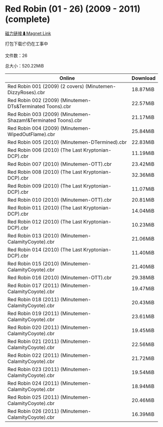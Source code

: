 # Red Robin (01 - 26) (2009 - 2011) (complete)

[磁力链接⬇Magnet Link](magnet:?xt=urn:btih:85d41de6cc84af783fbe204039e1d22e65a07d76&dn=Red%20Robin%20%2801%20-%2026%29%20%282009%20-%202011%29%20%28complete%29)

打包下载📦仍在工事中

文件数：26

总大小：520.22MiB

Online | Download
--- | ---
Red Robin 001 (2009) (2 covers) (Minutemen-DizzyRoses).cbr | 18.87MiB
Red Robin 002 (2009) (Minutemen-DTs&Terminated Toons).cbr | 22.57MiB
Red Robin 003 (2009) (Minutemen-Shazam!&Terminated Toons).cbr | 21.17MiB
Red Robin 004 (2009) (Minutemen-WipedOutFlame).cbr | 25.84MiB
Red Robin 005 (2010) (Minutemen-DTermined).cbr | 22.83MiB
Red Robin 006 (2010) (The Last Kryptonian-DCP).cbr | 11.19MiB
Red Robin 007 (2010) (Minutemen-OTT).cbr | 23.42MiB
Red Robin 008 (2010) (The Last Kryptonian-DCP).cbr | 32.36MiB
Red Robin 009 (2010) (The Last Kryptonian-DCP).cbr | 11.07MiB
Red Robin 010 (2010) (Minutemen-OTT).cbr | 20.81MiB
Red Robin 011 (2010) (The Last Kryptonian-DCP).cbr | 14.04MiB
Red Robin 012 (2010) (The Last Kryptonian-DCP).cbr | 10.23MiB
Red Robin 013 (2010) (Minutemen-CalamityCoyote).cbr | 21.06MiB
Red Robin 014 (2010) (The Last Kryptonian-DCP).cbr | 11.40MiB
Red Robin 015 (2010) (Minutemen-CalamityCoyote).cbr | 21.40MiB
Red Robin 016 (2010) (Minutemen-OTT).cbr | 29.38MiB
Red Robin 017 (2011) (Minutemen-CalamityCoyote).cbr | 19.47MiB
Red Robin 018 (2011) (Minutemen-CalamityCoyote).cbr | 20.43MiB
Red Robin 019 (2011) (Minutemen-CalamityCoyote).cbr | 23.61MiB
Red Robin 020 (2011) (Minutemen-CalamityCoyote).cbr | 19.45MiB
Red Robin 021 (2011) (Minutemen-CalamityCoyote).cbr | 22.56MiB
Red Robin 022 (2011) (Minutemen-CalamityCoyote).cbr | 21.72MiB
Red Robin 023 (2011) (Minutemen-CalamityCoyote).cbr | 19.54MiB
Red Robin 024 (2011) (Minutemen-CalamityCoyote).cbr | 18.94MiB
Red Robin 025 (2011) (Minutemen-CalamityCoyote).cbr | 20.46MiB
Red Robin 026 (2011) (Minutemen-CalamityCoyote).cbr | 16.39MiB